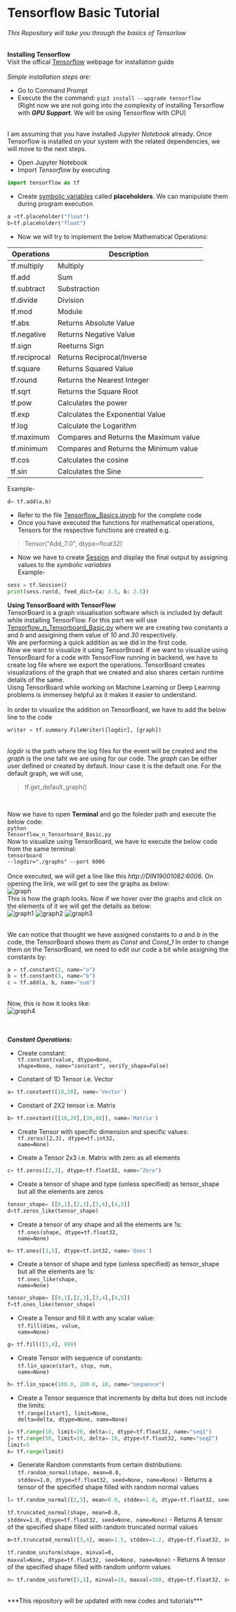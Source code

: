# Tensorflow Basic Tutorial
###### This Repository will take you through the basics of Tensorlow

**Installing Tensorflow** <br />
Visit the offical [Tensorflow](https://www.tensorflow.org/install/) webpage for installation guide <br /><br />
_Simple installation steps are: <br />_
- Go to Command Prompt <br />
- Execute the the command: ```pip3 install --upgrade tensorflow``` <br />
(Right now we are not going into the complexity of installing Tersorflow with ***GPU Support***. We will be using Tensorflow with CPU)<br/><br/>

I am assuming that you have installed _Jupyter Notebook_ already. Once Tensorflow is installed on your system with the related dependencies, we will move to the next steps. <br />
 - Open Jupyter Notebook
 - Import _Tensorflow_ by executing 
 ```python
 import tensorflow as tf 
 ```
 - Create [symbolic variables](https://www.ibm.com/support/knowledgecenter/en/SSLTBW_2.1.0/com.ibm.zos.v2r1.ikjb800/ikjb80043.htm) called **placeholders**. We can manipulate them during program execution <br />
  ```python
a =tf.placeholder("float")
b=tf.placeholder("float")
 ``` 
 - Now we will try to implement the below Mathematical Operations:



| Operations    | Description |
|------------------|----|
| tf.multiply    | Multiply |
| tf.add         | Sum |
| tf.subtract    | Substraction |
| tf.divide      | Division |
| tf.mod        | Module |
| tf.abs        |  Returns Absolute Value  |
| tf.negative   |  Returns Negative Value  |
| tf.sign       |  Reeturns Sign  |
| tf.reciprocal |  Returns Reciprocal/Inverse  |
| tf.square     |  Returns Squared Value  |
| tf.round      |  Returns the Nearest Integer  |
| tf.sqrt       |  Returns the Square Root  |
| tf.pow         | Calculates the power |
| tf.exp        |  Calculates the Exponential Value  |
| tf.log        |  Calculate the Logarithm  |
| tf.maximum     | Compares and Returns the Maximum value |
| tf.minimum     | Compares and Returns the Minimum value |
| tf.cos        |  Calculates the cosine  |
| tf.sin        |  Calculates the Sine  |

Example- 
```python
d= tf.add(a,b)
```
- Refer to the file [Tensorflow_Basics.ipynb](https://github.com/crookednoob/Tensorflow_Basics/blob/master/Tensorflow_Basics.ipynb) for the complete code <br/>
- Once you have executed the functions for mathematical operations, Tensors for the respective functions are created e.g. 
> Tensor("Add_7:0", dtype=float32)
- Now we have to create [Session](https://www.tensorflow.org/guide/graphs) and display the final output by assigning values to the *symbolic variables* <br/>
Example-
```python
sess = tf.Session()
print(sess.run(d, feed_dict={a: 3.5, b: 2.5})
```

**Using TensorBoard with TensorFlow**<br/>
TensorBoard is a graph visualisation software which is included by default while installing TensorFlow.
For this part we will use [Tensorflow_n_Tensorboard_Basic.py](https://github.com/crookednoob/Tensorflow_Basics/blob/master/Tensorflow_n_Tensorboard_Basic.py) where we are creating two constants *a* and *b* and assigining them value of *10* and *30* respectively. <br/>
We are performing a quick addition as we did in the first code. <br/>
Now we want to visualize it using TensorBroad. If we want to visualize using TensorBoard for a code with TensorFlow running in backend, we have to create log file where we export the operations. TensorBoard creates visualizations of the graph that we created and also shares certain runtime details of the same. <br/>
Uisng TensorBoard while working on Machine Learning or Deep Learning problems is immensey helpful as it makes it easier to understand.<br/>  
In order to visualize the addition on TensorBoard, we have to add the below line to the code
```python
writer = tf.summary.FileWriter([logdir], [graph])
```
<br/>*logdir* is the path where the log files for the event will be created and the *graph* is the one taht we are using for our code. The *graph* can be either user defined or created by default. Inour case it is the default one. For the default graph, we will use,<br/> 
>tf.get_default_graph() 
<br/>

Now we have to open **Terminal** and go the foleder path and execute the below code:<br/>
<code class="highlighter-rouge">python Tensorflow_n_Tensorboard_Basic.py</code> 
<br/>Now to visualize using TensorBoard, we have to execute the below code from the same terminal:<br/>
<code class="highlighter-rouge">tensorboard --logdir="./graphs" --port 6006</code> 
<br/><br/>
Once executed, we will get a line like this  *http://DIN19001082:6006*. On opening the link, we will get to see the graphs as below:<br/>
![graph](https://user-images.githubusercontent.com/13174586/44649449-8651d800-aa01-11e8-8c63-3d4cf3896566.JPG)
<br/>This is how the graph looks. Now if we hover over the graphs and click on the elements of it we will get the details as below:<br/>
![graph1](https://user-images.githubusercontent.com/13174586/44649451-8651d800-aa01-11e8-9e1d-b5c7633d5320.JPG)
![graph2](https://user-images.githubusercontent.com/13174586/44649453-86ea6e80-aa01-11e8-85ca-ff56be8a8a8e.JPG)
![graph3](https://user-images.githubusercontent.com/13174586/44649448-8651d800-aa01-11e8-8a1d-7a56f9cc1bc7.JPG)

<br/>We can notice that thought we have assigned constants to *a* and *b* in the code, the TensorBoard shows them as *Const* and *Const_1*
In order to change them on the TensorBoard, we need to edit our code a bit while assigning the constants by:
```python
a = tf.constant(2, name="a")
b = tf.constant(3, name="b")
c = tf.add(a, b, name="sum")
```
<br/>Now, this is how it looks like:<br/>
![graph4](https://user-images.githubusercontent.com/13174586/44650239-ada9a480-aa03-11e8-8565-d94c437594aa.JPG)
<br/><br/><br/>

***Constant Operations:*** <br/>
- Create constant:<br/>
<code class="highlighter-rouge">tf.constant(value, dtype=None, shape=None, name="constant", verify_shape=False)</code>


- Constant of 1D Tensor i.e. Vector<br/>

```python
a= tf.constant([10,20], name='Vector')
```
- Constant of 2X2 tensor i.e. Matrix <br/>

```python
b= tf.constant([[10,20],[30,40]], name='Matrix')
```

- Create Tensor with specific dimension and specific values:<br/>
<code class="highlighter-rouge">tf.zeros([2,3], dtype=tf.int32, name=None)</code>

- Create a Tensor 2x3 i.e. Matrix with zero as all elements<br/>

```python
c= tf.zeros([2,3], dtype=tf.float32, name="Zero")
```

- Create a tensor of shape and type (unless specified) as tensor_shape but all the elements are zeros<br/>

```python
tensor_shape= [[0,1],[2,3],[3,4],[4,5]]
d=tf.zeros_like(tensor_shape)
```

- Create a tensor of any shape and all the elements are 1s:<br/>
<code class="highlighter-rouge">tf.ones(shape, dtype=tf.float32, name=None)</code>

```python
e= tf.ones([3,5], dtype=tf.int32, name='Ones')
```

- Create a tensor of shape and type (unless specified) as tensor_shape but all the elements are 1s:<br/>
<code class="highlighter-rouge">tf.ones_like(shape, name=None)</code>

```python
tensor_shape= [[0,1],[2,3],[3,4],[4,5]]
f=tf.ones_like(tensor_shape)
```

- Create a Tensor and fill it with any scalar value:<br/>
<code class="highlighter-rouge">tf.fill(dims, value, name=None)</code>

```python
g= tf.fill([5,4], 999)
```

- Create Tensor with sequence of constants:<br/>
<code class="highlighter-rouge">tf.lin_space(start, stop, num, name=None)</code>

```python
h= tf.lin_space(100.0, 200.0, 10, name="sequence")
```
- Create a Tensor sequence that increments by delta but does not include the limits:<br/>
<code class="highlighter-rouge">tf.range([start], limit=None, delta=delta, dtype=None, name=None)</code>

```python
i= tf.range(10, limit=20, delta=1, dtype=tf.float32, name="seq1")
j= tf.range(50, limit=10, delta=-10, dtype=tf.float32, name="seq2")
limit=5
k= tf.range(limit)
```

- Generate Random conmstants from certain distributions:<br/>
<code class="highlighter-rouge">tf.random_normal(shape, mean=0.0, stddev=1.0, dtype=tf.float32, seed=None, name=None)</code> - Returns a tensor of the specified shape filled with random normal values <br/>

```python
l= tf.random_normal([2,3], mean=0.0, stddev=1.0, dtype=tf.float32, seed=1, name="norm_dist")
```
<code class="highlighter-rouge">tf.truncated_normal(shape, mean=0.0, stddev=1.0, dtype=tf.float32, seed=None, name=None)</code> - Returns A tensor of the specified shape filled with random truncated normal values<br/>

```python
m=tf.truncated_normal([3,4], mean=1.5, stddev=1.2, dtype=tf.float32, seed=123, name="trunc_norm")
```

<code class="highlighter-rouge">tf.random_uniform(shape, minval=0, maxval=None, dtype=tf.float32, seed=None, name=None)</code> - Returns A tensor of the specified shape filled with random uniform values<br/>

```python
n= tf.random_uniform([5,5], minval=10, maxval=100, dtype=tf.float32, seed=123, name="rand_uni")
```
<br/>
***This repository will be updated with new codes and tutorials***   
